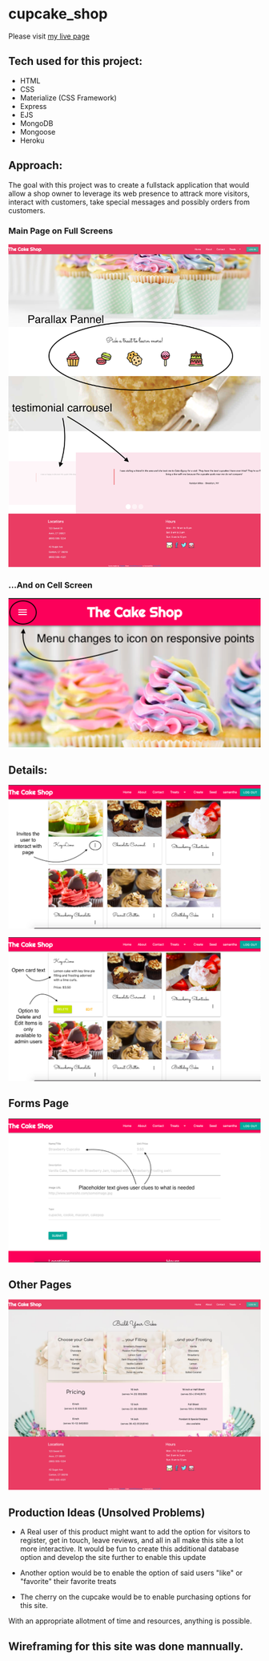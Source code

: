 # cupcake_shop
Please visit [my live page](https://obscure-badlands-99546.herokuapp.com/)

## Tech used for this project:
- HTML
- CSS
- Materialize (CSS Framework)
- Express
- EJS
- MongoDB
- Mongoose
- Heroku

## Approach:

The goal with this project was to create a fullstack application that would allow a shop owner to leverage its web presence to attrack more visitors, interact with customers, take special messages and possibly orders from customers.

### Main Page on Full Screens
![full main page](https://github.com/samdfernandes/cupcake_shop/blob/master/public/Screenshots%20Aug%202019/fullshotlargescreen.png)

### ...And on Cell Screen
![cell phone page](https://github.com/samdfernandes/cupcake_shop/blob/master/public/Screenshots%20Aug%202019/Screen%20Shot%202019-08-08%20at%202.44.17%20PM.png)

## Details:
![Cupcakes Page](https://github.com/samdfernandes/cupcake_shop/blob/master/public/Screenshots%20Aug%202019/Screen%20Shot%202019-08-08%20at%202.47.14%20PM.png)

![Cupcake Detail](https://github.com/samdfernandes/cupcake_shop/blob/master/public/Screenshots%20Aug%202019/Screen%20Shot%202019-08-08%20at%202.52.00%20PM.png)

## Forms Page
![Forms Page](https://github.com/samdfernandes/cupcake_shop/blob/master/public/Screenshots%20Aug%202019/Screen%20Shot%202019-08-08%20at%202.47.29%20PM.png)

## Other Pages
![Cake Page](https://github.com/samdfernandes/cupcake_shop/blob/master/public/Screenshots%20Aug%202019/cakepage.png)

## Production Ideas (Unsolved Problems)

* A Real user of this product might want to add the option for visitors to register, get in touch, leave reviews, and all in all make this site a lot more interactive. It would be fun to create this additional database option and develop the site further to enable this update

* Another option would be to enable the option of said users "like" or "favorite" their favorite treats

* The cherry on the cupcake would be to enable purchasing options for this site. 

With an appropriate allotment of time and resources, anything is possible.

## Wireframing for this site was done mannually. 


